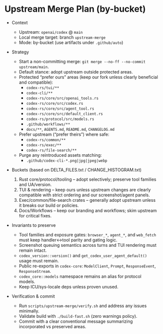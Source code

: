 # Upstream Merge Plan (by-bucket)

- Context
  - Upstream: `openai/codex` @ `main`
  - Local merge target: branch `upstream-merge`
  - Mode: by-bucket (use artifacts under `.github/auto`)

- Strategy
  - Start a non-committing merge: `git merge --no-ff --no-commit upstream/main`.
  - Default stance: adopt upstream outside protected areas.
  - Protected “prefer ours” areas (keep our fork unless clearly beneficial and compatible):
    - `codex-rs/tui/**`
    - `codex-cli/**`
    - `codex-rs/core/src/openai_tools.rs`
    - `codex-rs/core/src/codex.rs`
    - `codex-rs/core/src/agent_tool.rs`
    - `codex-rs/core/src/default_client.rs`
    - `codex-rs/protocol/src/models.rs`
    - `.github/workflows/**`
    - `docs/**`, `AGENTS.md`, `README.md`, `CHANGELOG.md`
  - Prefer upstream (“prefer theirs”) where safe:
    - `codex-rs/common/**`
    - `codex-rs/exec/**`
    - `codex-rs/file-search/**`
  - Purge any reintroduced assets matching:
    - `.github/codex-cli-*.png|jpg|jpeg|webp`

- Buckets (based on DELTA_FILES.txt / CHANGE_HISTOGRAM.txt)
  1) Rust core/protocol/tooling – adopt selectively; preserve tool families and UA/version.
  2) TUI & rendering – keep ours unless upstream changes are clearly compatible with strict ordering and our screenshot/agent panels.
  3) Exec/common/file-search crates – generally adopt upstream unless it breaks our build or policies.
  4) Docs/Workflows – keep our branding and workflows; skim upstream for critical fixes.

- Invariants to preserve
  - Tool families and exposure gates: `browser_*`, `agent_*`, and `web_fetch` must keep handler↔tool parity and gating logic.
  - Screenshot queuing semantics across turns and TUI rendering must remain intact.
  - `codex_version::version()` and `get_codex_user_agent_default()` usage must remain.
  - Public re-exports in `codex-core`: `ModelClient`, `Prompt`, `ResponseEvent`, `ResponseStream`.
  - `codex_core::models` namespace remains an alias for protocol models.
  - Keep ICU/sys-locale deps unless proven unused.

- Verification & commit
  - Run `scripts/upstream-merge/verify.sh` and address any issues minimally.
  - Validate build with `./build-fast.sh` (zero warnings policy).
  - Commit with a clear conventional message summarizing incorporated vs preserved areas.

